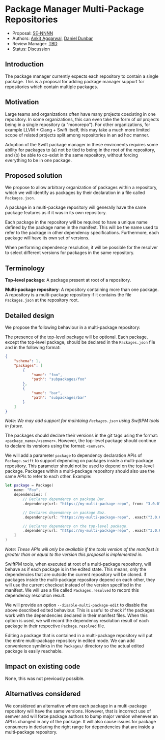 # Package Manager Multi-Package Repositories

* Proposal: [SE-NNNN](NNN-package-manager-multi-package-repo.md)
* Authors: [Ankit Aggarwal](https://github.com/aciidb0mb3r), [Daniel Dunbar](https://github.com/ddunbar)
* Review Manager: [TBD](https://github.com/)
* Status: Discussion

## Introduction

The package manager currently expects each repository to contain a single
package. This is a proposal for adding package manager support for repositories
which contain multiple packages.

## Motivation

Large teams and organizations often have many projects coexisting in one
repository. In some organizations, this can even take the form of _all_ projects
being in a single repository (a "monorepo"). For other organizations, for
example LLVM + Clang + Swift itself, this may take a much more limited scope of
related projects split among repositories in an ad hoc manner.

Adoption of the Swift package manager in these environents requires some ability
for packages to (a) not be tied to being in the root of the repository, and (b)
be able to co-exist in the same repository, without forcing everything to be in
one package.

## Proposed solution

We propose to allow arbitrary organization of packages within a repository,
which we will identify as packages by their declaration in a file called
`Packages.json`.

A package in a multi-package repository will generally have the same package
features as if it was in its own repository. 

Each package in the repository will be required to have a unique name defined by
the package name in the manifest. This will be the name used to refer to the
package in other dependency specifications. Furthermore, each package will
have its own set of versions.

When performing dependency resolution, it will be possible for the resolver to
select different versions for packages in the same repository.

## Terminology

**Top-level package**: A package present at root of a repository.

**Multi-package repository**: A repository containing more than one package.
A repository is a multi-package repository if it contains the file
`Packages.json` at the repository root.

## Detailed design

We propose the following behaviour in a multi-package repository:

The presence of the top-level package will be optional. Each package, except the
top-level package, should be declared in the `Packages.json` file and in the
following format:

```json
{
    "schema": 1,
    "packages": [
        {
            "name": "foo",
            "path": "subpackages/foo"
        },
        {
            "name": "bar",
            "path": "subpackages/bar"
        }
    ]
}
```

_Note: We may add support for maintaing `Packages.json` using SwiftPM tools in
future._

The packages should declare their versions in the git tags using the format:
`<package_name>/<semver>`. However, the top-level package should continue to
declare its versions using the format: `<semver>`.

We will add a parameter `package` to dependency declaration APIs of
`Package.swift` to support depending on packages inside a multi-package
repository. This parameter should not be used to depend on the top-level
package. Packages within a multi-package repository should also use the same
APIs to refer to each other. Example:

```swift
let package = Package(
    name: "Foo",
    dependencies: [
        // Declares dependency on package Bar.
        .dependency(url: "https://my-multi-package-repo", from: "3.0.0", package: "Bar"),

        // Declares dependency on package Baz.
        .dependency(url: "https://my-multi-package-repo", .exact("3.0.0"), package: "Baz"),

        // Declares dependency on the top-level package.
        .dependency(url: "https://my-multi-package-repo", .exact("3.0.0")),
    ]
)
```
_Note: These APIs will only be available if the tools version of the manifest is
greater than or equal to the version this proposal is implemented in._

SwiftPM tools, when executed at root of a multi-package repository, will behave
as if each package is in the edited state. This means, only the dependencies
that are outside the current repository will be cloned. If packages inside the
multi-package repository depend on each other, they will use the current
checkout instead of the version specified in the manifest. We will use a file
called `Packages.resolved` to record this dependency resolution result.

We will provide an option `--disable-multi-package-edit` to disable the above
described edited behaviour. This is useful to check if the packages work with
the dependencies declared in their manifest files. When this option is used, we
will record the dependency resolution result of each package in their respective
`Package.resolved` file.

Editing a package that is contained in a multi-package repository will put the
entire multi-package repository in edited mode. We can add convenience
symlinks in the `Packages/` directory so the actual edited package is easily
reachable.

## Impact on existing code

None, this was not previously possible.

## Alternatives considered

We considered an alternative where each package in a multi-package repository
will have the same versions. However, that is incorrect use of semver and will
force package authors to bump major version whenever an API is changed in any of
the package. It will also cause issues for package consumers in declaring the
right range for dependencies that are inside a multi-package repository.
